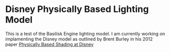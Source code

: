 # Disney Physically Based Lighting Model
This is a test of the Basilisk Engine lighting model. I am currently working on implamenting the Disney model as outlined by Brent Burley in his 2012 paper [Physically Based Shading at Disney](https://media.disneyanimation.com/uploads/production/publication_asset/48/asset/s2012_pbs_disney_brdf_notes_v3.pdf)
